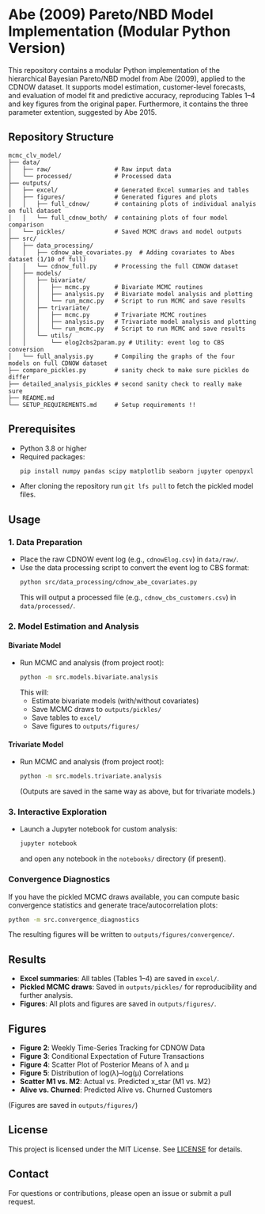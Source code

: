 # Abe (2009) Pareto/NBD Model Implementation (Modular Python Version)

This repository contains a modular Python implementation of the hierarchical Bayesian Pareto/NBD model from Abe (2009), applied to the CDNOW dataset. It supports model estimation, customer-level forecasts, and evaluation of model fit and predictive accuracy, reproducing Tables 1–4 and key figures from the original paper.
Furthermore, it contains the three parameter extention, suggested by Abe 2015.

## Repository Structure

```
mcmc_clv_model/
├── data/
│   ├── raw/                  # Raw input data
│   └── processed/            # Processed data
├── outputs/
│   ├── excel/                # Generated Excel summaries and tables
│   ├── figures/              # Generated figures and plots
│   │   ├── full_cdnow/       # containing plots of individual analyis on full dataset
│   │   └── full_cdnow_both/  # containing plots of four model comparison
│   └── pickles/              # Saved MCMC draws and model outputs
├── src/
│   ├── data_processing/
│   │   ├── cdnow_abe_covariates.py  # Adding covariates to Abes dataset (1/10 of full)
│   │   └── cdnow_full.py     # Processing the full CDNOW dataset
│   ├── models/
│   │   ├── bivariate/
│   │   │   ├── mcmc.py       # Bivariate MCMC routines
│   │   │   ├── analysis.py   # Bivariate model analysis and plotting
│   │   │   └── run_mcmc.py   # Script to run MCMC and save results
│   │   ├── trivariate/
│   │   │   ├── mcmc.py       # Trivariate MCMC routines
│   │   │   ├── analysis.py   # Trivariate model analysis and plotting
│   │   │   └── run_mcmc.py   # Script to run MCMC and save results
│   │   └── utils/
│   │       └── elog2cbs2param.py # Utility: event log to CBS conversion
│   └── full_analysis.py      # Compiling the graphs of the four models on full CDNOW dataset
├── compare_pickles.py        # sanity check to make sure pickles do differ
├── detailed_analysis_pickles # second sanity check to really make sure
├── README.md                 
└── SETUP_REQUIREMENTS.md     # Setup requirements !!
```

## Prerequisites

- Python 3.8 or higher
- Required packages:
  ```bash
  pip install numpy pandas scipy matplotlib seaborn jupyter openpyxl lifetimes arviz
  ```
- After cloning the repository run `git lfs pull` to fetch the pickled model files.

## Usage

### 1. Data Preparation

- Place the raw CDNOW event log (e.g., `cdnowElog.csv`) in `data/raw/`.
- Use the data processing script to convert the event log to CBS format:
  ```bash
  python src/data_processing/cdnow_abe_covariates.py
  ```
  This will output a processed file (e.g., `cdnow_cbs_customers.csv`) in `data/processed/`.

### 2. Model Estimation and Analysis

#### Bivariate Model
- Run MCMC and analysis (from project root):
  ```bash
  python -m src.models.bivariate.analysis
  ```
  This will:
  - Estimate bivariate models (with/without covariates)
  - Save MCMC draws to `outputs/pickles/`
  - Save tables to `excel/`
  - Save figures to `outputs/figures/`

#### Trivariate Model
- Run MCMC and analysis (from project root):
  ```bash
  python -m src.models.trivariate.analysis
  ```
  (Outputs are saved in the same way as above, but for trivariate models.)

### 3. Interactive Exploration
- Launch a Jupyter notebook for custom analysis:
  ```bash
  jupyter notebook
  ```
  and open any notebook in the `notebooks/` directory (if present).

### Convergence Diagnostics

If you have the pickled MCMC draws available, you can compute basic
convergence statistics and generate trace/autocorrelation plots:

```bash
python -m src.convergence_diagnostics
```

The resulting figures will be written to `outputs/figures/convergence/`.

## Results

- **Excel summaries**: All tables (Tables 1–4) are saved in `excel/`.
- **Pickled MCMC draws**: Saved in `outputs/pickles/` for reproducibility and further analysis.
- **Figures**: All plots and figures are saved in `outputs/figures/`.

## Figures

- **Figure 2**: Weekly Time-Series Tracking for CDNOW Data
- **Figure 3**: Conditional Expectation of Future Transactions
- **Figure 4**: Scatter Plot of Posterior Means of λ and μ
- **Figure 5**: Distribution of log(λ)–log(μ) Correlations
- **Scatter M1 vs. M2**: Actual vs. Predicted x_star (M1 vs. M2)
- **Alive vs. Churned**: Predicted Alive vs. Churned Customers

(Figures are saved in `outputs/figures/`)

## License

This project is licensed under the MIT License. See [LICENSE](LICENSE) for details.

## Contact

For questions or contributions, please open an issue or submit a pull request.

